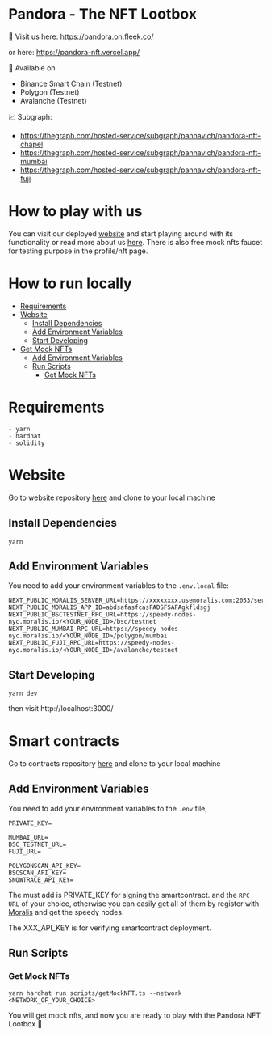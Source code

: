 # Pandora - The NFT Lootbox

👀 Visit us here: https://pandora.on.fleek.co/

  or here: https://pandora-nft.vercel.app/

📱 Available on

- Binance Smart Chain (Testnet)
- Polygon (Testnet)
- Avalanche (Testnet)

📈 Subgraph:

- https://thegraph.com/hosted-service/subgraph/pannavich/pandora-nft-chapel
- https://thegraph.com/hosted-service/subgraph/pannavich/pandora-nft-mumbai
- https://thegraph.com/hosted-service/subgraph/pannavich/pandora-nft-fuji

# How to play with us

You can visit our deployed [website](https://pandora.on.fleek.co) and start playing around with its functionality or read more about us [here](https://github.com/pandora-nft/website/blob/main/README.md). There is also free mock nfts faucet for testing purpose in the profile/nft page.

# How to run locally

- [Requirements](#requirements)
- [Website](#website)
  - [Install Dependencies](#install-dependencies)
  - [Add Environment Variables](#add-environment-variables)
  - [Start Developing](#start-developing)
- [Get Mock NFTs](#get-mock-nfts)
  - [Add Environment Variables](#add-environment-variables-1)
  - [Run Scripts](#run-scripts)
    - [Get Mock NFTs](#get-mock-nfts)

# Requirements

```
- yarn
- hardhat
- solidity
```

# Website

Go to website repository [here](https://github.com/pandora-nft/website) and clone to your local machine

## Install Dependencies

    yarn

## Add Environment Variables

You need to add your environment variables to the
`.env.local` file:

```
NEXT_PUBLIC_MORALIS_SERVER_URL=https://xxxxxxxx.usemoralis.com:2053/server
NEXT_PUBLIC_MORALIS_APP_ID=abdsafasfcasFADSFSAFAgkfldsgj
NEXT_PUBLIC_BSCTESTNET_RPC_URL=https://speedy-nodes-nyc.moralis.io/<YOUR_NODE_ID>/bsc/testnet
NEXT_PUBLIC_MUMBAI_RPC_URL=https://speedy-nodes-nyc.moralis.io/<YOUR_NODE_ID>/polygon/mumbai
NEXT_PUBLIC_FUJI_RPC_URL=https://speedy-nodes-nyc.moralis.io/<YOUR_NODE_ID>/avalanche/testnet
```

## Start Developing

    yarn dev

then visit http://localhost:3000/

# Smart contracts

Go to contracts repository [here](https://github.com/pandora-nft/contracts) and clone to your local machine

## Add Environment Variables

You need to add your environment variables to the `.env` file,

    PRIVATE_KEY=

    MUMBAI_URL=
    BSC_TESTNET_URL=
    FUJI_URL=

    POLYGONSCAN_API_KEY=
    BSCSCAN_API_KEY=
    SNOWTRACE_API_KEY=

The must add is PRIVATE_KEY for signing the smartcontract.
and the `RPC URL` of your choice, otherwise you can easily get all of them by register with [Moralis](https://moralis.io/) and get the speedy nodes.

The XXX_API_KEY is for verifying smartcontract deployment.

## Run Scripts

### Get Mock NFTs

    yarn hardhat run scripts/getMockNFT.ts --network <NETWORK_OF_YOUR_CHOICE>

You will get mock nfts, and now you are ready to play with the Pandora NFT Lootbox 🎉
